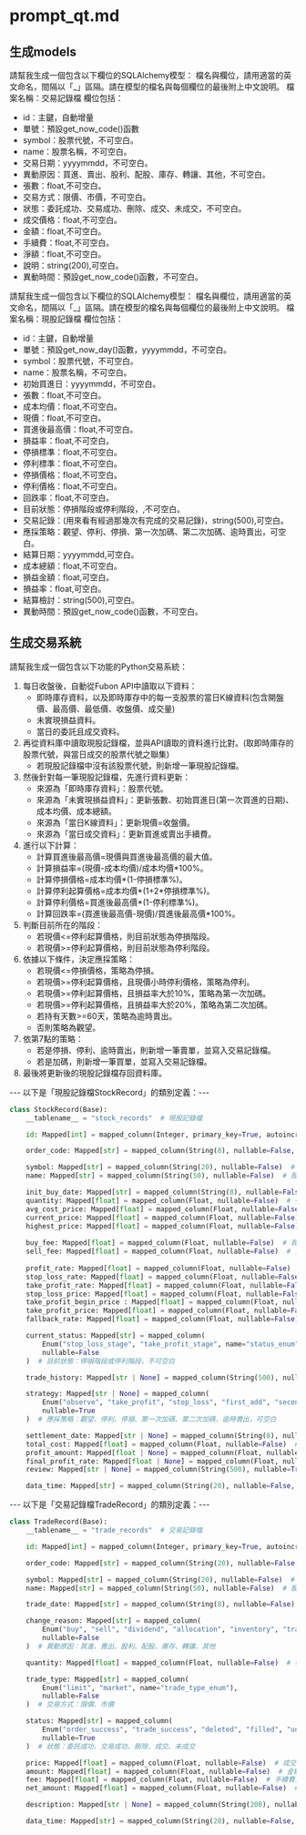 
# prompt_qt.md

## 生成models

請幫我生成一個包含以下欄位的SQLAlchemy模型：
檔名與欄位，請用適當的英文命名，間隔以「_」區隔。請在模型的檔名與每個欄位的最後附上中文說明。
檔案名稱：交易記錄檔
欄位包括：
* id：主鍵，自動增量
* 單號：預設get_now_code()函數
* symbol：股票代號，不可空白。
* name：股票名稱，不可空白。
* 交易日期：yyyymmdd，不可空白。
* 異動原因：買進、賣出、股利、配股、庫存、轉讓、其他，不可空白。
* 張數：float,不可空白。
* 交易方式：限價、市價，不可空白。
* 狀態：委託成功、交易成功、刪除、成交、未成交，不可空白。
* 成交價格：float,不可空白。
* 金額：float,不可空白。
* 手續費：float,不可空白。
* 淨額：float,不可空白。
* 說明：string(200),可空白。
* 異動時間：預設get_now_code()函數，不可空白。

請幫我生成一個包含以下欄位的SQLAlchemy模型：
檔名與欄位，請用適當的英文命名，間隔以「_」區隔。請在模型的檔名與每個欄位的最後附上中文說明。
檔案名稱：現股記錄檔
欄位包括：
* id：主鍵，自動增量
* 單號：預設get_now_day()函數，yyyymmdd，不可空白。
* symbol：股票代號，不可空白。
* name：股票名稱，不可空白。
* 初始買進日：yyyymmdd，不可空白。
* 張數：float,不可空白。
* 成本均價：float,不可空白。
* 現價：float,不可空白。
* 買進後最高價：float,不可空白。
* 損益率：float,不可空白。
* 停損標準：float,不可空白。
* 停利標準：float,不可空白。
* 停損價格：float,不可空白。
* 停利價格：float,不可空白。
* 回跌率：float,不可空白。
* 目前狀態：停損階段或停利階段，,不可空白。
* 交易記錄：(用來看有經過那幾次有完成的交易記錄)，string(500),可空白。
* 應採策略：觀望、停利、停損、第一次加碼、第二次加碼、逾時賣出，可空白。
* 結算日期：yyyymmdd,可空白。
* 成本總額：float,不可空白。
* 損益金額：float,可空白。
* 損益率：float,可空白。
* 結算檢討：string(500),可空白。
* 異動時間：預設get_now_code()函數，不可空白。

## 生成交易系統

請幫我生成一個包含以下功能的Python交易系統：
1. 每日收盤後，自動從Fubon API中讀取以下資料：
   * 即時庫存資料，以及即時庫存中的每一支股票的當日K線資料(包含開盤價、最高價、最低價、收盤價、成交量)
   * 未實現損益資料。
   * 當日的委託且成交資料。
2. 再從資料庫中讀取現股記錄檔，並與API讀取的資料進行比對。(取即時庫存的股票代號，與當日成交的股票代號之聯集)
   * 若現股記錄檔中沒有該股票代號，則新增一筆現股記錄檔。
3. 然後針對每一筆現股記錄檔，先進行資料更新：
   * 來源為「即時庫存資料」：股票代號。
   * 來源為「未實現損益資料」：更新張數、初始買進日(第一次買進的日期)、成本均價、成本總額。
   * 來源為「當日K線資料」：更新現價=收盤價。
   * 來源為「當日成交資料」：更新買進或賣出手續費。
5. 進行以下計算：
   * 計算買進後最高價=現價與買進後最高價的最大值。
   * 計算損益率=(現價-成本均價)/成本均價*100%。
   * 計算停損價格=成本均價*(1-停損標準%)。
   * 計算停利起算價格=成本均價*(1+2*停損標準%)。
   * 計算停利價格=買進後最高價*(1-停利標準%)。
   * 計算回跌率=(買進後最高價-現價)/買進後最高價*100%。
6. 判斷目前所在的階段：
    * 若現價<=停利起算價格，則目前狀態為停損階段。
    * 若現價>=停利起算價格，則目前狀態為停利階段。
7. 依據以下條件，決定應採策略：
   * 若現價<=停損價格，策略為停損。
   * 若現價>=停利起算價格，且現價小時停利價格，策略為停利。
   * 若現價>=停利起算價格，且損益率大於10%，策略為第一次加碼。
   * 若現價>=停利起算價格，且損益率大於20%，策略為第二次加碼。
   * 若持有天數>=60天，策略為逾時賣出。
   * 否則策略為觀望。
8. 依第7點的策略：
   * 若是停損、停利、逾時賣出，則新增一筆賣單，並寫入交易記錄檔。
   * 若是加碼，則新增一筆買單，並寫入交易記錄檔。
8. 最後將更新後的現股記錄檔存回資料庫。

--- 以下是「現股記錄檔StockRecord」的類別定義：---
```python
class StockRecord(Base):
    __tablename__ = "stock_records"  # 現股記錄檔

    id: Mapped[int] = mapped_column(Integer, primary_key=True, autoincrement=True)  # 主鍵，自動增量

    order_code: Mapped[str] = mapped_column(String(8), nullable=False, default=get_now_day)  # 單號，預設 get_now_day()，yyyymmdd，不可空白

    symbol: Mapped[str] = mapped_column(String(20), nullable=False)  # 股票代號，不可空白
    name: Mapped[str] = mapped_column(String(50), nullable=False)  # 股票名稱，不可空白

    init_buy_date: Mapped[str] = mapped_column(String(8), nullable=False)  # 初始買進日，yyyymmdd，不可空白
    quantity: Mapped[float] = mapped_column(Float, nullable=False)  # 張數，float，不可空白
    avg_cost_price: Mapped[float] = mapped_column(Float, nullable=False)  # 成本均價，float，不可空白
    current_price: Mapped[float] = mapped_column(Float, nullable=False)  # 現價，float，不可空白
    highest_price: Mapped[float] = mapped_column(Float, nullable=False)  # 買進後最高價，float，不可空白
    
    buy_fee: Mapped[float] = mapped_column(Float, nullable=False)  # 買進手續費，float，不可空白
    sell_fee: Mapped[float] = mapped_column(Float, nullable=False)  # 賣出手續費，float，不可空白
    
    profit_rate: Mapped[float] = mapped_column(Float, nullable=False)  # 損益率，float，不可空白
    stop_loss_rate: Mapped[float] = mapped_column(Float, nullable=False)  # 停損標準，float，不可空白
    take_profit_rate: Mapped[float] = mapped_column(Float, nullable=False)  # 停利標準，float，不可空白
    stop_loss_price: Mapped[float] = mapped_column(Float, nullable=False)  # 停損價格，float，不可空白
    take_profit_begin_price : Mapped[float] = mapped_column(Float, nullable=False)  # 停利起算價格，float，不可空白
    take_profit_price: Mapped[float] = mapped_column(Float, nullable=False)  # 停利價格，float，不可空白
    fallback_rate: Mapped[float] = mapped_column(Float, nullable=False)  # 回跌率，float，不可空白

    current_status: Mapped[str] = mapped_column(
        Enum("stop_loss_stage", "take_profit_stage", name="status_enum"),
        nullable=False
    )  # 目前狀態：停損階段或停利階段，不可空白

    trade_history: Mapped[str | None] = mapped_column(String(500), nullable=True)  # 交易記錄，可空白

    strategy: Mapped[str | None] = mapped_column(
        Enum("observe", "take_profit", "stop_loss", "first_add", "second_add", "timeout_sell", name="strategy_enum"),
        nullable=True
    )  # 應採策略：觀望、停利、停損、第一次加碼、第二次加碼、逾時賣出，可空白

    settlement_date: Mapped[str | None] = mapped_column(String(8), nullable=True)  # 結算日期，yyyymmdd，可空白
    total_cost: Mapped[float] = mapped_column(Float, nullable=False)  # 成本總額，float，不可空白
    profit_amount: Mapped[float | None] = mapped_column(Float, nullable=True)  # 損益金額，float，可空白
    final_profit_rate: Mapped[float | None] = mapped_column(Float, nullable=True)  # 損益率，float，可空白
    review: Mapped[str | None] = mapped_column(String(500), nullable=True)  # 結算檢討，string(500)，可空白

    data_time: Mapped[str] = mapped_column(String(20), nullable=False, default=get_now_code)  # 異動時間，預設 get_now_code()，不可空白
```
--- 以下是「交易記錄檔TradeRecord」的類別定義：---
```python
class TradeRecord(Base):
    __tablename__ = "trade_records"  # 交易記錄檔

    id: Mapped[int] = mapped_column(Integer, primary_key=True, autoincrement=True)  # 主鍵，自動增量

    order_code: Mapped[str] = mapped_column(String(20), nullable=False, default=get_now_code)  # 單號，預設 get_now_code()

    symbol: Mapped[str] = mapped_column(String(20), nullable=False)  # 股票代號，不可空白
    name: Mapped[str] = mapped_column(String(50), nullable=False)  # 股票名稱，不可空白

    trade_date: Mapped[str] = mapped_column(String(8), nullable=False)  # 交易日期，yyyymmdd，不可空白

    change_reason: Mapped[str] = mapped_column(
        Enum("buy", "sell", "dividend", "allocation", "inventory", "transfer", "other", name="reason_enum"),
        nullable=False
    )  # 異動原因：買進、賣出、股利、配股、庫存、轉讓、其他

    quantity: Mapped[float] = mapped_column(Float, nullable=False)  # 張數，float，不可空白

    trade_type: Mapped[str] = mapped_column(
        Enum("limit", "market", name="trade_type_enum"),
        nullable=False
    )  # 交易方式：限價、市價

    status: Mapped[str] = mapped_column(
        Enum("order_success", "trade_success", "deleted", "filled", "unfilled", name="status_enum"),
        nullable=True
    )  # 狀態：委託成功、交易成功、刪除、成交、未成交

    price: Mapped[float] = mapped_column(Float, nullable=False)  # 成交價格，float，不可空白
    amount: Mapped[float] = mapped_column(Float, nullable=False)  # 金額，float，不可空白
    fee: Mapped[float] = mapped_column(Float, nullable=False)  # 手續費，float，不可空白
    net_amount: Mapped[float] = mapped_column(Float, nullable=False)  # 淨額，float，不可空白

    description: Mapped[str | None] = mapped_column(String(200), nullable=True)  # 說明，可空白

    data_time: Mapped[str] = mapped_column(String(20), nullable=False, default=get_now_code)  # 異動時間，預設 get_now_code()
```